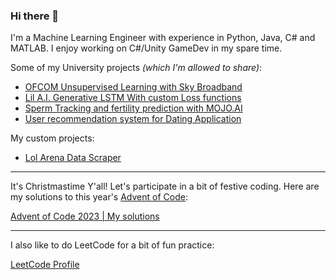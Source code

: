 ### Hi there 👋

I'm a Machine Learning Engineer with experience in Python, Java, C# and MATLAB. 
I enjoy working on C#/Unity GameDev in my spare time.

Some of my University projects _(which I'm allowed to share)_: 

- [OFCOM Unsupervised Learning with Sky Broadband](https://github.com/MikeMNelhams/SkyBroadbandProject)
- [Lil A.I. Generative LSTM With custom Loss functions](https://github.com/MikeMNelhams/Lil-A.I.-Approaches-to-Rap-Lyric-Generation)
- [Sperm Tracking and fertility prediction with MOJO.AI](https://github.com/MikeMNelhams/SpermTracking)
- [User recommendation system for Dating Application](https://github.com/MikeMNelhams/Recommender-System-for-User-User-Ratings)

My custom projects:
- [Lol Arena Data Scraper](https://github.com/MikeMNelhams/LoL_ArenaDataScraper)
  
---

 It's Christmastime Y'all! Let's participate in a bit of festive coding. Here are my solutions to this year's [Advent of Code](https://adventofcode.com/2023):

[Advent of Code 2023 | My solutions](https://github.com/MikeMNelhams/Advent-of-Code-2023)

---

I also like to do LeetCode for a bit of fun practice:

[LeetCode Profile](https://leetcode.com/MikeMNelhams/)
